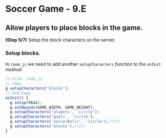 # Soccer Game - 9.E

## Allow players to place blocks in the game.

**(Step 5/7)** Setup the block characters on the server.

### Setup blocks.

In `room.js` we need to add another `setupCharacters` _function_ to the `onInit` _method_.

```javascript
// File: room.js
// Copy
g.setupCharacters('blocks');
// End Copy
onInit() {
  g.setup(this);
  g.setBounds(GAME_WIDTH, GAME_HEIGHT);
  g.setupCharacters('players', 'circle');
  g.setupCharacters('goals', 'circle');
  g.setupCharacters('soccerBalls', 'circle');/*[*/
  g.setupCharacters('blocks');/*]*/
}
```
